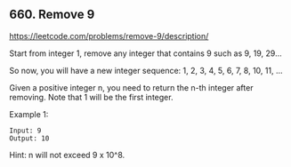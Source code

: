 ## 660. Remove 9

https://leetcode.com/problems/remove-9/description/

Start from integer 1, remove any integer that contains 9 such as 9, 19, 29...

So now, you will have a new integer sequence: 1, 2, 3, 4, 5, 6, 7, 8, 10, 11, ...

Given a positive integer n, you need to return the n-th integer after removing. Note that 1 will be the first integer.

Example 1:

```
Input: 9
Output: 10
```

Hint: n will not exceed 9 x 10^8.
